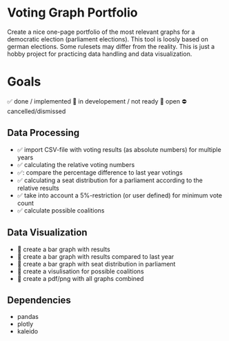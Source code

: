# Voting Graph Portfolio
Create a nice one-page portfolio of the most relevant graphs for a democratic election (parliament elections). This tool is loosly based on german elections. Some rulesets may differ from the reality. This is just a hobby project for practicing data handling and data visualization.


# Goals
:white_check_mark: done / implemented 
:large_orange_diamond: in developement / not ready
:red_circle: open
:no_entry: cancelled/dismissed

## Data Processing
* :white_check_mark:  import CSV-file with voting results (as absolute numbers) for multiple years
* :white_check_mark:  calculating the relative voting numbers
* :white_check_mark::  compare the percentage difference to last year votings
* :white_check_mark:  calculating a seat distribution for a parliament according to the relative results
* :white_check_mark:  take into account a 5%-restriction (or user defined) for minimum vote count 
* :white_check_mark:   calculate possible coalitions 


## Data Visualization
* :large_orange_diamond:  create a bar graph with results
* :large_orange_diamond:  create a bar graph with results compared to last year
* :large_orange_diamond:  create a bar graph with seat distribution in parliament
* :large_orange_diamond:  create a visulisation for possible coalitions
* :red_circle: create a pdf/png with all graphs combined


## Dependencies
* pandas
* plotly
* kaleido